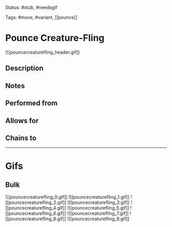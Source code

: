Status: #stub, #needsgif 

Tags: #move, #variant, [[pounce]]

# Pounce Creature-Fling
![[pouncecreaturefling_header.gif]]
## Description


## Notes


## Performed from


## Allows for


## Chains to


___
# Gifs
## Bulk
![[pouncecreaturefling_0.gif]]
![[pouncecreaturefling_1.gif]]
![[pouncecreaturefling_2.gif]]
![[pouncecreaturefling_3.gif]]
![[pouncecreaturefling_4.gif]]
![[pouncecreaturefling_5.gif]]
![[pouncecreaturefling_6.gif]]
![[pouncecreaturefling_7.gif]]
![[pouncecreaturefling_8.gif]]
![[pouncecreaturefling_9.gif]]